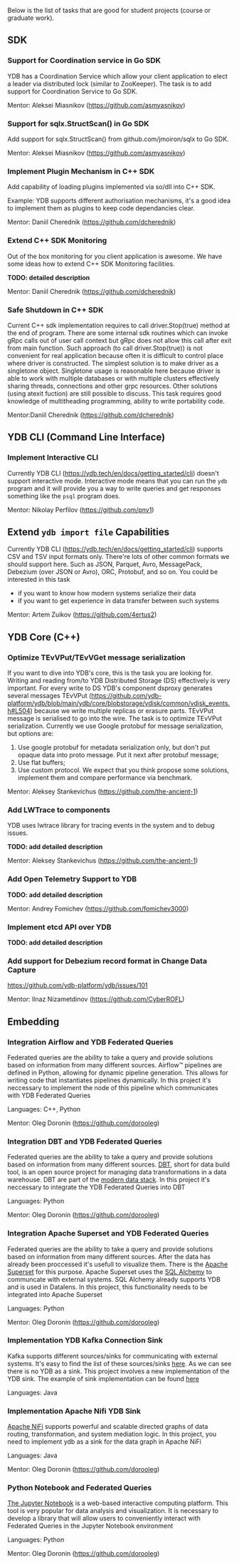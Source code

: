 Below is the list of tasks that are good for student projects (course or graduate work).

## SDK
### Support for Coordination service in Go SDK
YDB has a Coordination Service which allow your client application to elect a leader via distributed lock (similar to ZooKeeper). The task is to add support for Coordination Service to Go SDK.

Mentor: Aleksei Miasnikov (https://github.com/asmyasnikov)

### Support for sqlx.StructScan() in Go SDK
Add support for sqlx.StructScan() from github.com/jmoiron/sqlx to Go SDK.

Mentor: Aleksei Miasnikov (https://github.com/asmyasnikov)

### Implement Plugin Mechanism in C++ SDK
Add capability of loading plugins implemented via so/dll into C++ SDK.

Example: YDB supports different authorisation mechanisms, it's a good idea to implement them as plugins to keep code dependancies clear.

Mentor: Daniil Cherednik (https://github.com/dcherednik)

### Extend C++ SDK Monitoring
Out of the box monitoring for you client application is awesome. We have some ideas how to extend C++ SDK Monitoring facilities.

**TODO: detailed description**

Mentor: Daniil Cherednik (https://github.com/dcherednik)

### Safe Shutdown in C++ SDK
Current C++ sdk implementation requires to call driver.Stop(true) method at the end of program. There are some internal sdk routines which can invoke gRpc calls out of user call context but gRpc does not allow this call after exit from main function.
Such approach (to call driver.Stop(true)) is not convenient for real application because often it is difficult to control place where driver is constructed.
The simplest solution is to make driver as a singletone object. Singletone usage is reasonable here because driver is able to work with multiple databases or with multiple clusters effectively sharing threads, connections and other grpc resources.
Other solutions (using atexit fuction) are still possible to discuss.
This task requires good knowledge of multitheading programming, ability to write portability code.

Mentor:Daniil Cherednik (https://github.com/dcherednik)

## YDB CLI (Command Line Interface)
### Implement Interactive CLI
Currently YDB CLI (https://ydb.tech/en/docs/getting_started/cli) doesn't support interactive mode. Interactive mode means that you can run the `ydb` program and it will provide you a way to write queries and get responses something like the `psql` program does.

Mentor: Nikolay Perfilov (https://github.com/pnv1)

## Extend `ydb import file` Capabilities
Currently YDB CLI (https://ydb.tech/en/docs/getting_started/cli) supports CSV and TSV input formats only. There're lots of other common formats we should support here. Such as JSON, Parquet, Avro, MessagePack, Debezium (over JSON or Avro), ORC, Protobuf, and so on. You could be interested in this task
* if you want to know how modern systems serialize their data
* if you want to get experience in data transfer between such systems

Mentor: Artem Zuikov (https://github.com/4ertus2)

## YDB Core (C++)
### Optimize TEvVPut/TEvVGet message serialization
If you want to dive into YDB's core, this is the task you are looking for. Writing and reading from/to YDB Distributed Storage (DS) effectively is very important. For every write to DS YDB's component dsproxy generates several messages TEvVPut (https://github.com/ydb-platform/ydb/blob/main/ydb/core/blobstorage/vdisk/common/vdisk_events.h#L504) because we write multiple replicas or erasure parts. TEvVPut message is serialised to go into the wire. The task is to optimize TEvVPut serialization. Currently we use Google protobuf for message serialization, but options are:
1. Use google protobuf for metadata serialization only, but don't put opaque data into proto message. Put it next after protobuf message;
2. Use flat buffers;
3. Use custom protocol.
We expect that you think propose some solutions, implement them and compare performance via benchmark.

Mentor: Aleksey Stankevichus (https://github.com/the-ancient-1)

### Add LWTrace to components
YDB uses lwtrace library for tracing events in the system and to debug issues.

**TODO: add detailed description**

Mentor: Aleksey Stankevichus (https://github.com/the-ancient-1)

### Add Open Telemetry Support to YDB
**TODO: add detailed description**

Mentor: Andrey Fomichev (https://github.com/fomichev3000)

### Implement etcd API over YDB
**TODO: add detailed description**

### Add support for Debezium record format in Change Data Capture
https://github.com/ydb-platform/ydb/issues/101

Mentor: Ilnaz Nizametdinov (https://github.com/CyberROFL)

## Embedding

### Integration Airflow and YDB Federated Queries

Federated queries are the ability to take a query and provide solutions based on information from many different sources. Airflow™ pipelines are defined in Python, allowing for dynamic pipeline generation. This allows for writing code that instantiates pipelines dynamically. In this project it's neccessary to implement the node of this pipeline which communicates with YDB Federated Queries

Languages: C++, Python

Mentor: Oleg Doronin (https://github.com/dorooleg)

### Integration DBT and YDB Federated Queries

Federated queries are the ability to take a query and provide solutions based on information from many different sources. [DBT](https://www.getdbt.com/product/what-is-dbt), short for data build tool, is an open source project for managing data transformations in a data warehouse. DBT are part of the [modern data stack](https://www.getdbt.com/blog/future-of-the-modern-data-stack). In this project it's neccessary to integrate the YDB Federated Queries into DBT

Languages: Python

Mentor: Oleg Doronin (https://github.com/dorooleg)

### Integration Apache Superset and YDB Federated Queries

Federated queries are the ability to take a query and provide solutions based on information from many different sources. After the data has already been proccessed it's usefull to visualize them. There is the [Apache Superset](https://superset.apache.org/) for this purpose. Apache Superset uses the [SQL Alchemy](https://www.sqlalchemy.org/) to communcate with external systems. SQL Alchemy already supports YDB and is used in Datalens. In this project, this functionality needs to be integrated into Apache Superset

Languages: Python

Mentor: Oleg Doronin (https://github.com/dorooleg)

### Implementation YDB Kafka Connection Sink

Kafka supports different sources/sinks for communicating with external systems. It's easy to find the list of these sources/sinks [here](https://www.confluent.io/product/connectors). As we can see there is no YDB as a sink. This project involves a new implementation of the YDB sink. The example of sink implementation can be found [here](https://github.com/kakao/kafka-sink-connector/blob/master/src/main/java/com/kakao/connector/kafka/KafkaSinkTask.java)

Languages: Java

### Implementation Apache Nifi YDB Sink
[Apache NiFi](https://nifi.apache.org/) supports powerful and scalable directed graphs of data routing, transformation, and system mediation logic. In this project, you need to implement ydb as a sink for the data graph in Apache NiFi

Languages: Java

Mentor: Oleg Doronin (https://github.com/dorooleg)

### Python Notebook and Federated Queries
[The Jupyter Notebook](https://jupyter.org/) is a web-based interactive computing platform. This tool is very popular for data analysis and visualization. It is necessary to develop a library that will allow users to conveniently interact with Federated Queries in the Jupyter Notebook environment

Languages: Python

Mentor: Oleg Doronin (https://github.com/dorooleg)